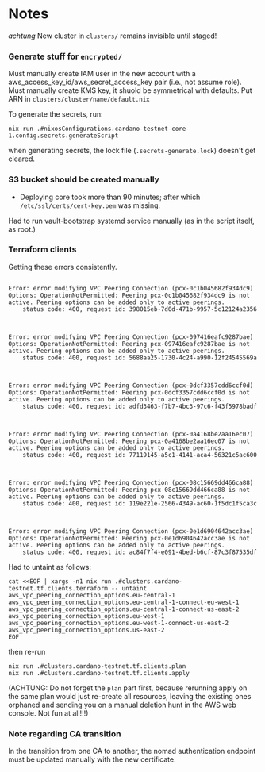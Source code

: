 # Notes

_achtung_ New cluster in `clusters/` remains invisible until staged!

### Generate stuff for `encrypted/`

Must manually create IAM user in the new account with a aws_access_key_id/aws_secret_access_key pair (i.e., not assume role).
Must manually create KMS key, it shuold be symmetrical with defaults.
Put ARN in `clusters/cluster/name/default.nix`

To generate the secrets, run:

```
nix run .#nixosConfigurations.cardano-testnet-core-1.config.secrets.generateScript
```

when generating secrets, the lock file (`.secrets-generate.lock`) doesn't get cleared.

### S3 bucket should be created manually

- Deploying core took more than 90 minutes; after which `/etc/ssl/certs/cert-key.pem` was missing.

Had to run vault-bootstrap systemd service manually (as in the script itself, as root.)

### Terraform clients

Getting these errors consistently.

```

Error: error modifying VPC Peering Connection (pcx-0c1b045682f934dc9) Options: OperationNotPermitted: Peering pcx-0c1b045682f934dc9 is not active. Peering options can be added only to active peerings.
	status code: 400, request id: 398015eb-7d0d-471b-9957-5c12124a2356



Error: error modifying VPC Peering Connection (pcx-097416eafc9287bae) Options: OperationNotPermitted: Peering pcx-097416eafc9287bae is not active. Peering options can be added only to active peerings.
	status code: 400, request id: 5688aa25-1730-4c24-a990-12f24545569a



Error: error modifying VPC Peering Connection (pcx-0dcf3357cdd6ccf0d) Options: OperationNotPermitted: Peering pcx-0dcf3357cdd6ccf0d is not active. Peering options can be added only to active peerings.
	status code: 400, request id: adfd3463-f7b7-4bc3-97c6-f43f5978badf



Error: error modifying VPC Peering Connection (pcx-0a4168be2aa16ec07) Options: OperationNotPermitted: Peering pcx-0a4168be2aa16ec07 is not active. Peering options can be added only to active peerings.
	status code: 400, request id: 77119145-a5c1-4141-aca4-56321c5ac600



Error: error modifying VPC Peering Connection (pcx-08c15669dd466ca88) Options: OperationNotPermitted: Peering pcx-08c15669dd466ca88 is not active. Peering options can be added only to active peerings.
	status code: 400, request id: 119e221e-2566-4349-ac60-1f5dc1f5ca3c



Error: error modifying VPC Peering Connection (pcx-0e1d6904642acc3ae) Options: OperationNotPermitted: Peering pcx-0e1d6904642acc3ae is not active. Peering options can be added only to active peerings.
	status code: 400, request id: ac84f7f4-e091-4bed-b6cf-87c3f87535df

```

Had to untaint as follows:

```
cat <<EOF | xargs -n1 nix run .#clusters.cardano-testnet.tf.clients.terraform -- untaint
aws_vpc_peering_connection_options.eu-central-1
aws_vpc_peering_connection_options.eu-central-1-connect-eu-west-1
aws_vpc_peering_connection_options.eu-central-1-connect-us-east-2
aws_vpc_peering_connection_options.eu-west-1
aws_vpc_peering_connection_options.eu-west-1-connect-us-east-2
aws_vpc_peering_connection_options.us-east-2
EOF
```

then re-run

```
nix run .#clusters.cardano-testnet.tf.clients.plan
nix run .#clusters.cardano-testnet.tf.clients.apply
```

(ACHTUNG: Do not forget the `plan` part first, because rerunning apply on the same plan would just re-create all resources, leaving the existing ones orphaned and sending you on a manual deletion hunt in the AWS web console. Not fun at all!!!)

### Note regarding CA transition

In the transition from one CA to another, the nomad authentication endpoint must be updated manually with the new certificate.
